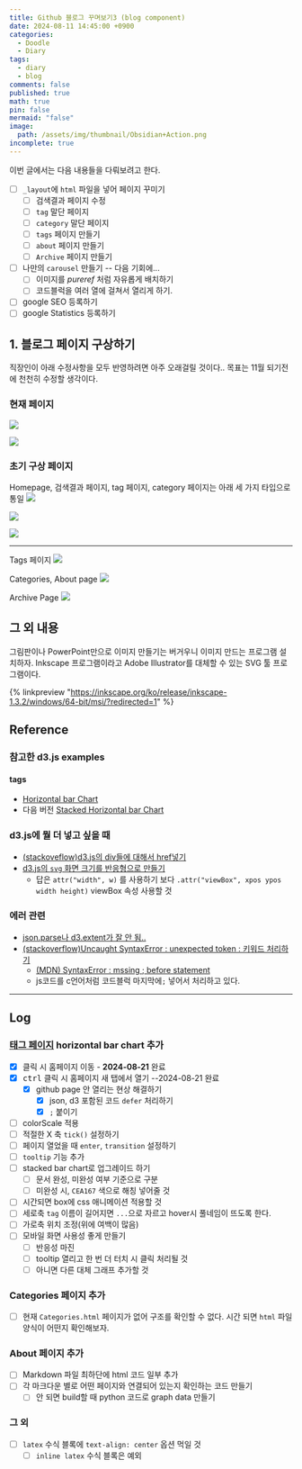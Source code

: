 ```yaml
---
title: Github 블로그 꾸며보기3 (blog component)
date: 2024-08-11 14:45:00 +0900
categories:
  - Doodle
  - Diary
tags:
  - diary
  - blog
comments: false
published: true
math: true
pin: false
mermaid: "false"
image:
  path: /assets/img/thumbnail/Obsidian+Action.png
incomplete: true
---
```

이번 글에서는 다음 내용들을 다뤄보려고 한다.

- [ ] `_layout`에 `html` 파일을 넣어 페이지 꾸미기
	- [ ] 검색결과 페이지 수정
	- [ ] `tag` 말단 페이지
	- [ ] `category` 말단 페이지
	- [ ] `tags` 페이지 만들기
	- [ ] `about` 페이지 만들기
	- [ ] `Archive` 페이지 만들기
- [ ] 나만의 `carousel` 만들기 -- 다음 기회에...
	- [ ] 이미지를 *pureref* 처럼 자유롭게 배치하기
	- [ ] 코드블럭을 여러 열에 걸쳐서 열리게 하기.
- [ ] google SEO 등록하기
- [ ] google Statistics 등록하기

## 1. 블로그 페이지 구상하기
직장인이 아래 수정사항을 모두 반영하려면 아주 오래걸릴 것이다.. 목표는 11월 되기전에 천천히 수정할 생각이다.

### 현재 페이지
![](/assets/img/res/Pasted%20image%2020240818024544.png)

![](/assets/img/res/Pasted%20image%2020240818024558.png)

### 초기 구상 페이지
Homepage, 검색결과 페이지, tag 페이지, category 페이지는 아래 세 가지 타입으로 통일
![](/assets/img/res/Pasted%20image%2020240818024611.png)

![](/assets/img/res/Pasted%20image%2020240818024619.png)

![](/assets/img/res/Pasted%20image%2020240818024628.png)

---
Tags 페이지
![](/assets/img/res/Pasted%20image%2020240818024743.png)

Categories, About page
![](/assets/img/res/Pasted%20image%2020240818024759.png)

Archive Page
![](/assets/img/res/Pasted%20image%2020240818024822.png)





## 그 외 내용
그림판이나 PowerPoint만으로 이미지 만들기는 버거우니 이미지 만드는 프로그램 설치하자. Inkscape 프로그램이라고 Adobe Illustrator를 대체할 수 있는 SVG 툴 프로그램이다.

{% linkpreview "https://inkscape.org/ko/release/inkscape-1.3.2/windows/64-bit/msi/?redirected=1" %}

## Reference
### 참고한 d3.js examples
#### tags
- [Horizontal bar Chart](https://observablehq.com/@d3/horizontal-bar-chart/2?intent=fork)
- 다음 버전 [Stacked Horizontal bar Chart](https://observablehq.com/@d3/stacked-horizontal-bar-chart/2?intent=fork)

### d3.js에 뭘 더 넣고 싶을 때
- [(stackoveflow)d3.js의 div들에 대해서 href넣기](https://stackoverflow.com/questions/18958542/how-to-give-href-to-d3js-text-element)
- [d3.js의 `svg` 화면 크기를 반응형으로 만들기](https://medium.com/@louisemoxy/a-simple-way-to-make-d3-js-charts-svgs-responsive-7afb04bc2e4b)
	- 답은 `attr("width", w)` 를 사용하기 보다 `.attr("viewBox", xpos ypos width height)` viewBox 속성 사용할 것

### 에러 관련
- [json.parse나 d3.extent가 잘 안 됨..](https://stackoverflow.com/questions/64876696/d3-extent-throws-typeerror-values-is-not-iterable)
- [(stackoverflow)Uncaught SyntaxError : unexpected token : 키워드 처리하기](https://stackoverflow.com/questions/57060528/syntaxerror-unexpected-token-const)
	- [(MDN) SyntaxError : mssing ; before statement](https://developer.mozilla.org/ko/docs/conflicting/Web/JavaScript/Reference/Errors/Unexpected_token)
	- js코드를 c언어처럼 코드블럭 마지막에`;` 넣어서 처리하고 있다.

---

## Log
### [태그 페이지](/tags/) horizontal bar chart 추가
- [x] 클릭 시 홈페이지 이동 - **2024-08-21** 완료
- [x] <kbd>ctrl</kbd> 클릭 시 홈페이지 새 탭에서 열기 --2024-08-21 완료
	- [x] github page 안 열리는 현상 해결하기
		- [x] json, d3 포함된 코드 `defer` 처리하기
		- [x] `;` 붙이기
- [ ] colorScale 적용
- [ ] 적절한 X 축 `tick()` 설정하기
- [ ] 페이지 열었을 때 `enter`, `transition` 설정하기
- [ ] `tooltip` 기능 추가
- [ ] stacked bar chart로 업그레이드 하기
	- [ ] 문서 완성, 미완성 여부 기준으로 구분
	- [ ] 미완성 시, `CEA167` 색으로 해칭 넣어줄 것
- [ ] 시간되면 box에 css 애니메이션 적용할 것
- [ ] 세로축 `tag` 이름이 길어지면 `...`으로 자르고 hover시 풀네임이 뜨도록 한다. 
- [ ] 가로축 위치 조정(위에 여백이 많음)
- [ ] 모바일 화면 사용성 좋게 만들기
	- [ ] 반응성 마진
	- [ ] tooltip 열리고 한 번 더 터치 시 클릭 처리될 것
	- [ ] 아니면 다른 대체 그래프 추가할 것

### Categories 페이지 추가
- [ ] 현재 `Categories.html` 페이지가 없어 구조를 확인할 수 없다. 시간 되면 `html` 파일 양식이 어떤지 확인해보자.

### About 페이지 추가
- [ ] Markdown 파일 최하단에 html 코드 일부 추가
- [ ] 각 마크다운 별로 어떤 페이지와 연결되어 있는지 확인하는 코드 만들기
	- [ ] 안 되면 build할 때 python 코드로 graph data 만들기

### 그 외
- [ ] `latex` 수식 블록에 `text-align: center` 옵션 먹일 것
	- [ ] `inline latex` 수식 블록은 예외